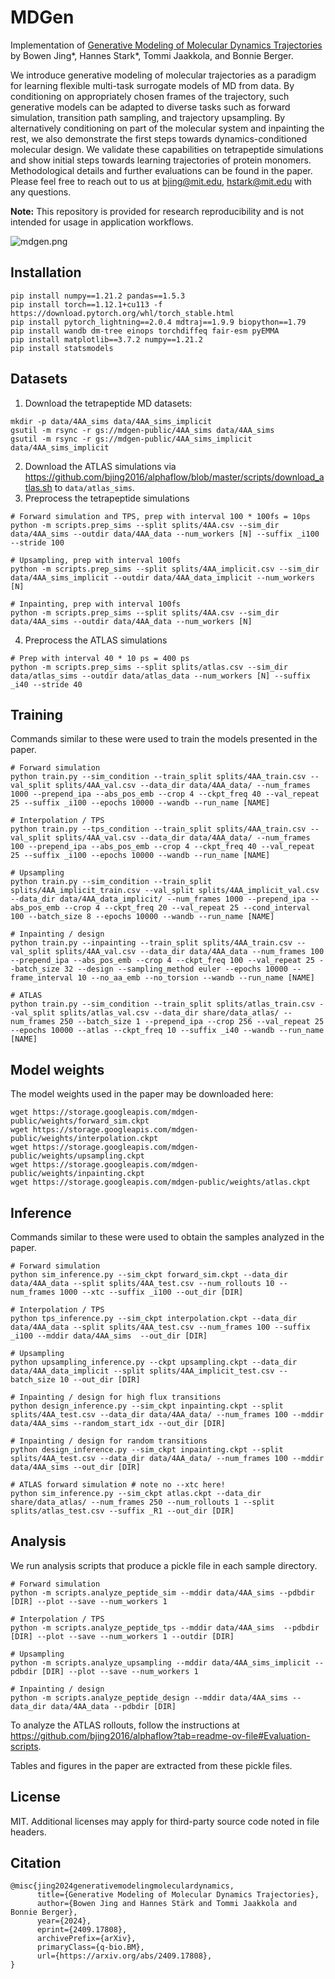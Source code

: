 # MDGen

Implementation of [Generative Modeling of Molecular Dynamics Trajectories](https://arxiv.org/abs/2409.17808) by Bowen Jing*, Hannes Stark*, Tommi Jaakkola, and Bonnie Berger.

We introduce generative modeling of molecular trajectories as a paradigm for learning flexible multi-task surrogate models of MD from data. By conditioning on appropriately chosen frames of the trajectory, such generative models can be adapted to diverse tasks such as forward simulation, transition path sampling, and trajectory upsampling. By alternatively conditioning on part of the molecular system and inpainting the rest, we also demonstrate the first steps towards dynamics-conditioned molecular design. We validate these capabilities on tetrapeptide simulations and show initial steps towards learning trajectories of protein monomers. Methodological details and further evaluations can be found in the paper. Please feel free to reach out to us at bjing@mit.edu, hstark@mit.edu with any questions.

**Note:** This repository is provided for research reproducibility and is not intended for usage in application workflows.

![mdgen.png](mdgen.png)

## Installation

```
pip install numpy==1.21.2 pandas==1.5.3
pip install torch==1.12.1+cu113 -f https://download.pytorch.org/whl/torch_stable.html
pip install pytorch_lightning==2.0.4 mdtraj==1.9.9 biopython==1.79
pip install wandb dm-tree einops torchdiffeq fair-esm pyEMMA
pip install matplotlib==3.7.2 numpy==1.21.2
pip install statsmodels
```

## Datasets

1. Download the tetrapeptide MD datasets:
```
mkdir -p data/4AA_sims data/4AA_sims_implicit
gsutil -m rsync -r gs://mdgen-public/4AA_sims data/4AA_sims
gsutil -m rsync -r gs://mdgen-public/4AA_sims_implicit data/4AA_sims_implicit
```
2. Download the ATLAS simulations via https://github.com/bjing2016/alphaflow/blob/master/scripts/download_atlas.sh to `data/atlas_sims`.
3. Preprocess the tetrapeptide simulations
```
# Forward simulation and TPS, prep with interval 100 * 100fs = 10ps
python -m scripts.prep_sims --split splits/4AA.csv --sim_dir data/4AA_sims --outdir data/4AA_data --num_workers [N] --suffix _i100 --stride 100

# Upsampling, prep with interval 100fs
python -m scripts.prep_sims --split splits/4AA_implicit.csv --sim_dir data/4AA_sims_implicit --outdir data/4AA_data_implicit --num_workers [N]

# Inpainting, prep with interval 100fs 
python -m scripts.prep_sims --split splits/4AA.csv --sim_dir data/4AA_sims --outdir data/4AA_data --num_workers [N]
```
4. Preprocess the ATLAS simulations
```
# Prep with interval 40 * 10 ps = 400 ps
python -m scripts.prep_sims --split splits/atlas.csv --sim_dir data/atlas_sims --outdir data/atlas_data --num_workers [N] --suffix _i40 --stride 40
```

## Training

Commands similar to these were used to train the models presented in the paper.
```
# Forward simulation
python train.py --sim_condition --train_split splits/4AA_train.csv --val_split splits/4AA_val.csv --data_dir data/4AA_data/ --num_frames 1000 --prepend_ipa --abs_pos_emb --crop 4 --ckpt_freq 40 --val_repeat 25 --suffix _i100 --epochs 10000 --wandb --run_name [NAME]

# Interpolation / TPS
python train.py --tps_condition --train_split splits/4AA_train.csv --val_split splits/4AA_val.csv --data_dir data/4AA_data/ --num_frames 100 --prepend_ipa --abs_pos_emb --crop 4 --ckpt_freq 40 --val_repeat 25 --suffix _i100 --epochs 10000 --wandb --run_name [NAME]

# Upsampling
python train.py --sim_condition --train_split splits/4AA_implicit_train.csv --val_split splits/4AA_implicit_val.csv --data_dir data/4AA_data_implicit/ --num_frames 1000 --prepend_ipa --abs_pos_emb --crop 4 --ckpt_freq 20 --val_repeat 25 --cond_interval 100 --batch_size 8 --epochs 10000 --wandb --run_name [NAME]

# Inpainting / design
python train.py --inpainting --train_split splits/4AA_train.csv --val_split splits/4AA_val.csv --data_dir data/4AA_data --num_frames 100 --prepend_ipa --abs_pos_emb --crop 4 --ckpt_freq 100 --val_repeat 25 --batch_size 32 --design --sampling_method euler --epochs 10000 --frame_interval 10 --no_aa_emb --no_torsion --wandb --run_name [NAME]

# ATLAS
python train.py --sim_condition --train_split splits/atlas_train.csv --val_split splits/atlas_val.csv --data_dir share/data_atlas/ --num_frames 250 --batch_size 1 --prepend_ipa --crop 256 --val_repeat 25 --epochs 10000 --atlas --ckpt_freq 10 --suffix _i40 --wandb --run_name [NAME]
```

## Model weights

The model weights used in the paper may be downloaded here:
```
wget https://storage.googleapis.com/mdgen-public/weights/forward_sim.ckpt
wget https://storage.googleapis.com/mdgen-public/weights/interpolation.ckpt
wget https://storage.googleapis.com/mdgen-public/weights/upsampling.ckpt
wget https://storage.googleapis.com/mdgen-public/weights/inpainting.ckpt
wget https://storage.googleapis.com/mdgen-public/weights/atlas.ckpt
```

## Inference

Commands similar to these were used to obtain the samples analyzed in the paper.
```
# Forward simulation
python sim_inference.py --sim_ckpt forward_sim.ckpt --data_dir data/4AA_data --split splits/4AA_test.csv --num_rollouts 10 --num_frames 1000 --xtc --suffix _i100 --out_dir [DIR]

# Interpolation / TPS
python tps_inference.py --sim_ckpt interpolation.ckpt --data_dir data/4AA_data --split splits/4AA_test.csv --num_frames 100 --suffix _i100 --mddir data/4AA_sims  --out_dir [DIR] 

# Upsampling 
python upsampling_inference.py --ckpt upsampling.ckpt --data_dir data/4AA_data_implicit --split splits/4AA_implicit_test.csv --batch_size 10 --out_dir [DIR]

# Inpainting / design for high flux transitions
python design_inference.py --sim_ckpt inpainting.ckpt --split splits/4AA_test.csv --data_dir data/4AA_data/ --num_frames 100 --mddir data/4AA_sims --random_start_idx --out_dir [DIR] 

# Inpainting / design for random transitions
python design_inference.py --sim_ckpt inpainting.ckpt --split splits/4AA_test.csv --data_dir data/4AA_data/ --num_frames 100 --mddir data/4AA_sims --out_dir [DIR] 

# ATLAS forward simulation # note no --xtc here!
python sim_inference.py --sim_ckpt atlas.ckpt --data_dir share/data_atlas/ --num_frames 250 --num_rollouts 1 --split splits/atlas_test.csv --suffix _R1 --out_dir [DIR]
```

## Analysis

We run analysis scripts that produce a pickle file in each sample directory.
```
# Forward simulation
python -m scripts.analyze_peptide_sim --mddir data/4AA_sims --pdbdir [DIR] --plot --save --num_workers 1

# Interpolation / TPS
python -m scripts.analyze_peptide_tps --mddir data/4AA_sims  --pdbdir [DIR] --plot --save --num_workers 1 --outdir [DIR]

# Upsampling
python -m scripts.analyze_upsampling --mddir data/4AA_sims_implicit --pdbdir [DIR] --plot --save --num_workers 1

# Inpainting / design
python -m scripts.analyze_peptide_design --mddir data/4AA_sims --data_dir data/4AA_data --pdbdir [DIR]
```
To analyze the ATLAS rollouts, follow the instructions at https://github.com/bjing2016/alphaflow?tab=readme-ov-file#Evaluation-scripts.

Tables and figures in the paper are extracted from these pickle files.

## License

MIT. Additional licenses may apply for third-party source code noted in file headers.

## Citation
```
@misc{jing2024generativemodelingmoleculardynamics,
      title={Generative Modeling of Molecular Dynamics Trajectories}, 
      author={Bowen Jing and Hannes Stärk and Tommi Jaakkola and Bonnie Berger},
      year={2024},
      eprint={2409.17808},
      archivePrefix={arXiv},
      primaryClass={q-bio.BM},
      url={https://arxiv.org/abs/2409.17808}, 
}
```
